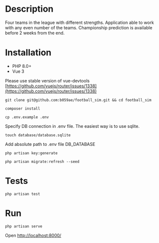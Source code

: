 # Description
Four teams in the league with different strengths. 
Application able to work with any even number of the teams.
Championship prediction is available before 2 weeks from the end.


# Installation
* PHP 8.0+
* Vue 3

Please use stable version of vue-devtools [https://github.com/vuejs/router/issues/1338](https://github.com/vuejs/router/issues/1338)

```git clone git@github.com:b059ae/football_sim.git && cd football_sim```

```composer install``` 

```cp .env.example .env``` 

Specify DB connection in .env file. The easiest way is to use sqlite.

```touch database/database.sqlite```

Add absolute path to .env file DB_DATABASE

```php artisan key:generate``` 

```php artisan migrate:refresh --seed```

# Tests

```php artisan test```

# Run
```php artisan serve```

Open [http://localhost:8000/](http://localhost:8000/)
